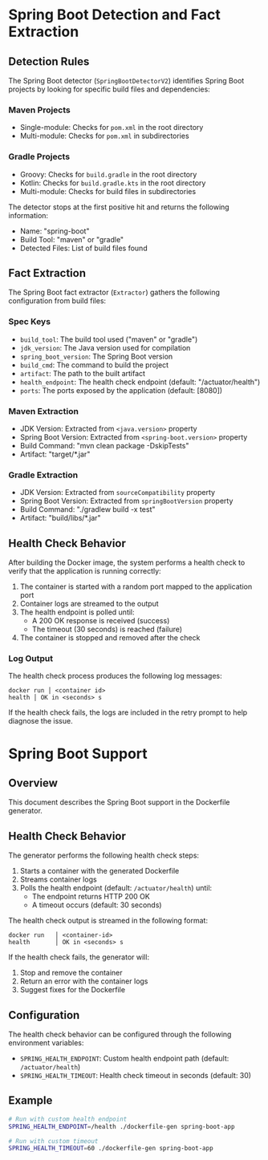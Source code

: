 # Spring Boot Detection and Fact Extraction

## Detection Rules

The Spring Boot detector (`SpringBootDetectorV2`) identifies Spring Boot projects by looking for specific build files and dependencies:

### Maven Projects
- Single-module: Checks for `pom.xml` in the root directory
- Multi-module: Checks for `pom.xml` in subdirectories

### Gradle Projects
- Groovy: Checks for `build.gradle` in the root directory
- Kotlin: Checks for `build.gradle.kts` in the root directory
- Multi-module: Checks for build files in subdirectories

The detector stops at the first positive hit and returns the following information:
- Name: "spring-boot"
- Build Tool: "maven" or "gradle"
- Detected Files: List of build files found

## Fact Extraction

The Spring Boot fact extractor (`Extractor`) gathers the following configuration from build files:

### Spec Keys
- `build_tool`: The build tool used ("maven" or "gradle")
- `jdk_version`: The Java version used for compilation
- `spring_boot_version`: The Spring Boot version
- `build_cmd`: The command to build the project
- `artifact`: The path to the built artifact
- `health_endpoint`: The health check endpoint (default: "/actuator/health")
- `ports`: The ports exposed by the application (default: [8080])

### Maven Extraction
- JDK Version: Extracted from `<java.version>` property
- Spring Boot Version: Extracted from `<spring-boot.version>` property
- Build Command: "mvn clean package -DskipTests"
- Artifact: "target/*.jar"

### Gradle Extraction
- JDK Version: Extracted from `sourceCompatibility` property
- Spring Boot Version: Extracted from `springBootVersion` property
- Build Command: "./gradlew build -x test"
- Artifact: "build/libs/*.jar"

## Health Check Behavior

After building the Docker image, the system performs a health check to verify that the application is running correctly:

1. The container is started with a random port mapped to the application port
2. Container logs are streamed to the output
3. The health endpoint is polled until:
   - A 200 OK response is received (success)
   - The timeout (30 seconds) is reached (failure)
4. The container is stopped and removed after the check

### Log Output
The health check process produces the following log messages:
```
docker run │ <container id>
health │ OK in <seconds> s
```

If the health check fails, the logs are included in the retry prompt to help diagnose the issue. 

# Spring Boot Support

## Overview
This document describes the Spring Boot support in the Dockerfile generator.

## Health Check Behavior
The generator performs the following health check steps:

1. Starts a container with the generated Dockerfile
2. Streams container logs
3. Polls the health endpoint (default: `/actuator/health`) until:
   - The endpoint returns HTTP 200 OK
   - A timeout occurs (default: 30 seconds)

The health check output is streamed in the following format:
```
docker run   │ <container-id>
health       │ OK in <seconds> s
```

If the health check fails, the generator will:
1. Stop and remove the container
2. Return an error with the container logs
3. Suggest fixes for the Dockerfile

## Configuration
The health check behavior can be configured through the following environment variables:
- `SPRING_HEALTH_ENDPOINT`: Custom health endpoint path (default: `/actuator/health`)
- `SPRING_HEALTH_TIMEOUT`: Health check timeout in seconds (default: 30)

## Example
```bash
# Run with custom health endpoint
SPRING_HEALTH_ENDPOINT=/health ./dockerfile-gen spring-boot-app

# Run with custom timeout
SPRING_HEALTH_TIMEOUT=60 ./dockerfile-gen spring-boot-app
``` 